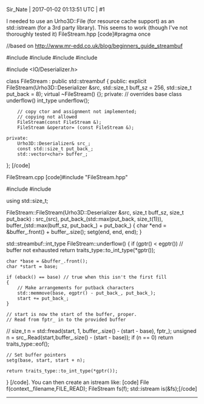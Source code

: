 Sir_Nate | 2017-01-02 01:13:51 UTC | #1

I needed to use an Urho3D::File (for resource cache support) as an std::istream (for a 3rd party library). This seems to work (though I've not thoroughly tested it)
FileStream.hpp
[code]#pragma once

//based on http://www.mr-edd.co.uk/blog/beginners_guide_streambuf


#include <streambuf>
#include <vector>
#include <cstdlib>
#include <cstdio>

#include <IO/Deserializer.h>

class FileStream : public std::streambuf
{
    public:
        explicit FileStream(Urho3D::Deserializer &src, std::size_t buff_sz = 256, std::size_t put_back = 8);
        virtual ~FileStream() {};
    private:
        // overrides base class underflow()
        int_type underflow();

        // copy ctor and assignment not implemented;
        // copying not allowed
        FileStream(const FileStream &);
        FileStream &operator= (const FileStream &);

    private:
        Urho3D::Deserializer& src_;
        const std::size_t put_back_;
        std::vector<char> buffer_;
};
[/code]

FileStream.cpp
[code]#include "FileStream.hpp"

#include <algorithm>
#include <cstring>

using std::size_t;

FileStream::FileStream(Urho3D::Deserializer &src, size_t buff_sz, size_t put_back) :
    src_(src),
    put_back_(std::max(put_back, size_t(1))),
    buffer_(std::max(buff_sz, put_back_) + put_back_)
{
    char *end = &buffer_.front() + buffer_.size();
    setg(end, end, end);
}

std::streambuf::int_type FileStream::underflow()
{
    if (gptr() < egptr()) // buffer not exhausted
        return traits_type::to_int_type(*gptr());

    char *base = &buffer_.front();
    char *start = base;

    if (eback() == base) // true when this isn't the first fill
    {
        // Make arrangements for putback characters
        std::memmove(base, egptr() - put_back_, put_back_);
        start += put_back_;
    }

    // start is now the start of the buffer, proper.
    // Read from fptr_ in to the provided buffer
//    size_t n = std::fread(start, 1, buffer_.size() - (start - base), fptr_);
    unsigned n = src_.Read(start,buffer_.size() - (start - base));
    if (n == 0)
        return traits_type::eof();

    // Set buffer pointers
    setg(base, start, start + n);

    return traits_type::to_int_type(*gptr());
}
[/code].
You can then create an istream like:
[code]
    File f(context_,filename,FILE_READ);
    FileStream fs(f);
    std::istream is(&fs);[/code]

-------------------------

